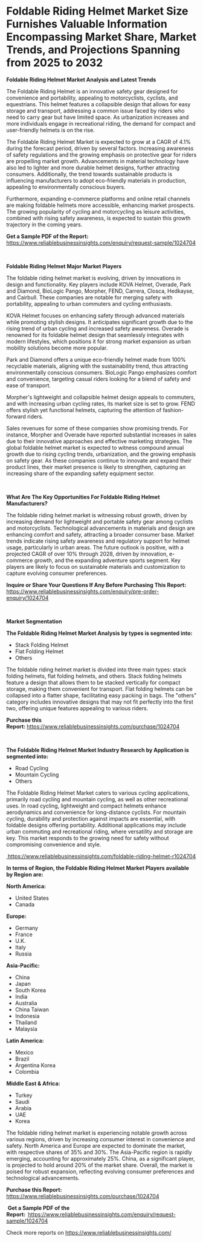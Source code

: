 <p><h1>Foldable Riding Helmet Market Size Furnishes Valuable Information Encompassing Market Share, Market Trends, and Projections Spanning from 2025 to 2032</h1></p><p><strong>Foldable Riding Helmet Market Analysis and Latest Trends</strong></p>
<p><p>The Foldable Riding Helmet is an innovative safety gear designed for convenience and portability, appealing to motorcyclists, cyclists, and equestrians. This helmet features a collapsible design that allows for easy storage and transport, addressing a common issue faced by riders who need to carry gear but have limited space. As urbanization increases and more individuals engage in recreational riding, the demand for compact and user-friendly helmets is on the rise.</p><p>The Foldable Riding Helmet Market is expected to grow at a CAGR of 4.1% during the forecast period, driven by several factors. Increasing awareness of safety regulations and the growing emphasis on protective gear for riders are propelling market growth. Advancements in material technology have also led to lighter and more durable helmet designs, further attracting consumers. Additionally, the trend towards sustainable products is influencing manufacturers to adopt eco-friendly materials in production, appealing to environmentally conscious buyers.</p><p>Furthermore, expanding e-commerce platforms and online retail channels are making foldable helmets more accessible, enhancing market prospects. The growing popularity of cycling and motorcycling as leisure activities, combined with rising safety awareness, is expected to sustain this growth trajectory in the coming years.</p></p>
<p><strong>Get a Sample PDF of the Report:&nbsp;</strong> <a href="https://www.reliablebusinessinsights.com/enquiry/request-sample/1024704?utm_campaign=2738&utm_medium=2&utm_source=Github&utm_content=ia&utm_term=08032025&utm_id=foldable-riding-helmet">https://www.reliablebusinessinsights.com/enquiry/request-sample/1024704</a></p>
<p>&nbsp;</p>
<p><strong>Foldable Riding Helmet Major Market Players</strong></p>
<p><p>The foldable riding helmet market is evolving, driven by innovations in design and functionality. Key players include KOVA Helmet, Overade, Park and Diamond, BioLogic Pango, Morpher, FEND, Carrera, Closca, Hedkayse, and Cairbull. These companies are notable for merging safety with portability, appealing to urban commuters and cycling enthusiasts.</p><p>KOVA Helmet focuses on enhancing safety through advanced materials while promoting stylish designs. It anticipates significant growth due to the rising trend of urban cycling and increased safety awareness. Overade is renowned for its foldable helmet design that seamlessly integrates with modern lifestyles, which positions it for strong market expansion as urban mobility solutions become more popular.</p><p>Park and Diamond offers a unique eco-friendly helmet made from 100% recyclable materials, aligning with the sustainability trend, thus attracting environmentally conscious consumers. BioLogic Pango emphasizes comfort and convenience, targeting casual riders looking for a blend of safety and ease of transport.</p><p>Morpher's lightweight and collapsible helmet design appeals to commuters, and with increasing urban cycling rates, its market size is set to grow. FEND offers stylish yet functional helmets, capturing the attention of fashion-forward riders.</p><p>Sales revenues for some of these companies show promising trends. For instance, Morpher and Overade have reported substantial increases in sales due to their innovative approaches and effective marketing strategies. The global foldable helmet market is expected to witness compound annual growth due to rising cycling trends, urbanization, and the growing emphasis on safety gear. As these companies continue to innovate and expand their product lines, their market presence is likely to strengthen, capturing an increasing share of the expanding safety equipment sector.</p></p>
<p>&nbsp;</p>
<p><strong>What Are The Key Opportunities For Foldable Riding Helmet Manufacturers?</strong></p>
<p><p>The foldable riding helmet market is witnessing robust growth, driven by increasing demand for lightweight and portable safety gear among cyclists and motorcyclists. Technological advancements in materials and design are enhancing comfort and safety, attracting a broader consumer base. Market trends indicate rising safety awareness and regulatory support for helmet usage, particularly in urban areas. The future outlook is positive, with a projected CAGR of over 10% through 2028, driven by innovation, e-commerce growth, and the expanding adventure sports segment. Key players are likely to focus on sustainable materials and customization to capture evolving consumer preferences.</p></p>
<p><strong>Inquire or Share Your Questions If Any Before Purchasing This Report:</strong> <a href="https://www.reliablebusinessinsights.com/enquiry/pre-order-enquiry/1024704?utm_campaign=2738&utm_medium=2&utm_source=Github&utm_content=ia&utm_term=08032025&utm_id=foldable-riding-helmet">https://www.reliablebusinessinsights.com/enquiry/pre-order-enquiry/1024704</a></p>
<p>&nbsp;</p>
<p><strong>Market Segmentation</strong></p>
<p><strong>The Foldable Riding Helmet Market Analysis by types is segmented into:</strong></p>
<p><ul><li>Stack Folding Helmet</li><li>Flat Folding Helmet</li><li>Others</li></ul></p>
<p><p>The foldable riding helmet market is divided into three main types: stack folding helmets, flat folding helmets, and others. Stack folding helmets feature a design that allows them to be stacked vertically for compact storage, making them convenient for transport. Flat folding helmets can be collapsed into a flatter shape, facilitating easy packing in bags. The "others" category includes innovative designs that may not fit perfectly into the first two, offering unique features appealing to various riders.</p></p>
<p><strong>Purchase this Report:&nbsp;</strong><a href="https://www.reliablebusinessinsights.com/purchase/1024704?utm_campaign=2738&utm_medium=2&utm_source=Github&utm_content=ia&utm_term=08032025&utm_id=foldable-riding-helmet">https://www.reliablebusinessinsights.com/purchase/1024704</a></p>
<p>&nbsp;</p>
<p><strong>The Foldable Riding Helmet Market Industry Research by Application is segmented into:</strong></p>
<p><ul><li>Road Cycling</li><li>Mountain Cycling</li><li>Others</li></ul></p>
<p><p>The Foldable Riding Helmet Market caters to various cycling applications, primarily road cycling and mountain cycling, as well as other recreational uses. In road cycling, lightweight and compact helmets enhance aerodynamics and convenience for long-distance cyclists. For mountain cycling, durability and protection against impacts are essential, with foldable designs offering portability. Additional applications may include urban commuting and recreational riding, where versatility and storage are key. This market responds to the growing need for safety without compromising convenience and style.</p></p>
<p><a href="https://www.reliablebusinessinsights.com/foldable-riding-helmet-r1024704?utm_campaign=2738&utm_medium=2&utm_source=Github&utm_content=ia&utm_term=08032025&utm_id=foldable-riding-helmet">&nbsp;https://www.reliablebusinessinsights.com/foldable-riding-helmet-r1024704</a></p>
<p><strong>In terms of Region, the Foldable Riding Helmet Market Players available by Region are:</strong></p>
<p>
    <p> <strong> North America: </strong>
        <ul>
            <li>United States</li>
            <li>Canada</li>
        </ul>
        </p> 
    <p> <strong> Europe: </strong>
        <ul>
            <li>Germany</li>
            <li>France</li>
            <li>U.K.</li>
            <li>Italy</li>
            <li>Russia</li>
        </ul>
        </p> 
    <p> <strong> Asia-Pacific: </strong>
        <ul>
            <li>China</li>
            <li>Japan</li>
            <li>South Korea</li>
            <li>India</li>
            <li>Australia</li>
            <li>China Taiwan</li>
            <li>Indonesia</li>
            <li>Thailand</li>
            <li>Malaysia</li>
        </ul>
        </p> 
    <p> <strong> Latin America: </strong>
        <ul>
            <li>Mexico</li>
            <li>Brazil</li>
            <li>Argentina Korea</li>
            <li>Colombia</li>
        </ul>
        </p> 
    <p> <strong> Middle East & Africa: </strong>
        <ul>
            <li>Turkey</li>
            <li>Saudi</li>
            <li>Arabia</li>
            <li>UAE</li>
            <li>Korea</li>
        </ul>
    </p>
    </p>
<p><p>The foldable riding helmet market is experiencing notable growth across various regions, driven by increasing consumer interest in convenience and safety. North America and Europe are expected to dominate the market, with respective shares of 35% and 30%. The Asia-Pacific region is rapidly emerging, accounting for approximately 25%. China, as a significant player, is projected to hold around 20% of the market share. Overall, the market is poised for robust expansion, reflecting evolving consumer preferences and technological advancements.</p></p>
<p><strong>Purchase this Report: </strong><a href="https://www.reliablebusinessinsights.com/purchase/1024704?utm_campaign=2738&utm_medium=2&utm_source=Github&utm_content=ia&utm_term=08032025&utm_id=foldable-riding-helmet">https://www.reliablebusinessinsights.com/purchase/1024704</a></p>
<p>&nbsp;<strong>Get a Sample PDF of the Report:&nbsp;&nbsp;</strong><a href="https://www.reliablebusinessinsights.com/enquiry/request-sample/1024704?utm_campaign=2738&utm_medium=2&utm_source=Github&utm_content=ia&utm_term=08032025&utm_id=foldable-riding-helmet">https://www.reliablebusinessinsights.com/enquiry/request-sample/1024704</a></p>
<p><strong></strong></p>
<p>Check more reports on <a href="https://www.reliablebusinessinsights.com/?utm_campaign=2738&utm_medium=2&utm_source=Github&utm_content=ia&utm_term=08032025&utm_id=foldable-riding-helmet">https://www.reliablebusinessinsights.com/</a></p>